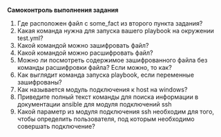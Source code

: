 **Самоконтроль выполнения задания**

1. Где расположен файл с some_fact из второго пункта задания?
2. Какая команда нужна для запуска вашего playbook на окружении test.yml?
3. Какой командой можно зашифровать файл?
4. Какой командой можно расшифровать файл?
5. Можно ли посмотреть содержимое зашифрованного файла без команды расшифровки файла? Если можно, то как?
6. Как выглядит команда запуска playbook, если переменные зашифрованы?
7. Как называется модуль подключения к host на windows?
8. Приведите полный текст команды для поиска информации в документации ansible для модуля подключений ssh
9. Какой параметр из модуля подключения ssh необходим для того, чтобы определить пользователя, под которым необходимо совершать подключение?